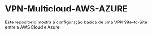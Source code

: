 # VPN-Multicloud-AWS-AZURE
Este repositorio mostra a configuração básica de uma VPN Site-to-Site entre a AWS Cloud e Azure
